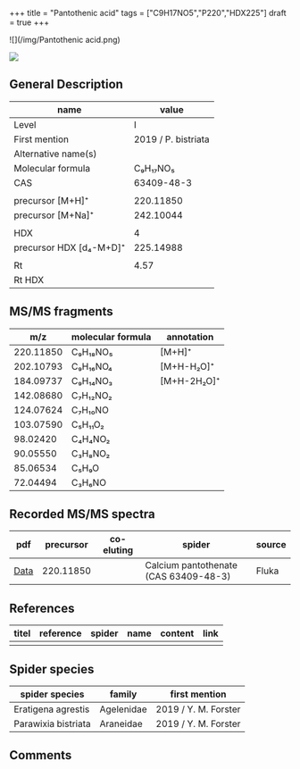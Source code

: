 +++
title = "Pantothenic acid"
tags = ["C9H17NO5","P220","HDX225"]
draft = true
+++

![](/img/Pantothenic acid.png)

![](/img_MSMS/220_Pantothenic_acid.png)

## General Description

| name                    | value               |
|-------------------------|---------------------|
| Level                   | I                   |
| First mention           | 2019 / P. bistriata |
| Alternative name(s)     |                     |
| Molecular formula       | C₉H₁₇NO₅            |
| CAS                     | 63409-48-3          |
|                         |                     |
| precursor [M+H]⁺        | 220.11850           |
| precursor [M+Na]⁺       | 242.10044           |
|                         |                     |
| HDX                     | 4                   |
| precursor HDX [d₄-M+D]⁺ | 225.14988           |
|                         |                     |
| Rt                      | 4.57                |
| Rt HDX                  |                     |

## MS/MS fragments

| m/z       | molecular formula | annotation  |
|-----------|-------------------|-------------|
| 220.11850 | C₉H₁₈NO₅          | [M+H]⁺      |
| 202.10793 | C₉H₁₆NO₄          | [M+H-H₂O]⁺  |
| 184.09737 | C₉H₁₄NO₃          | [M+H-2H₂O]⁺ |
| 142.08680 | C₇H₁₂NO₂          |             |
| 124.07624 | C₇H₁₀NO           |             |
| 103.07590 | C₅H₁₁O₂           |             |
| 98.02420  | C₄H₄NO₂           |             |
| 90.05550  | C₃H₈NO₂           |             |
| 85.06534  | C₅H₉O             |             |
| 72.04494  | C₃H₆NO            |             |

## Recorded MS/MS spectra

| pdf                                        | precursor | co-eluting | spider                                | source |
|--------------------------------------------|-----------|------------|---------------------------------------|--------|
| [Data](/pdf/220_Pantothenic-acid_4-57.pdf) | 220.11850 |            | Calcium pantothenate (CAS 63409-48-3) | Fluka  |

## References

| titel | reference | spider | name | content | link |
|-------|-----------|--------|------|---------|------|
|       |           |        |      |         |      |

## Spider species

| spider species      | family     | first mention        |
|---------------------|------------|----------------------|
| Eratigena agrestis  | Agelenidae | 2019 / Y. M. Forster |
| Parawixia bistriata | Araneidae  | 2019 / Y. M. Forster |

## Comments
